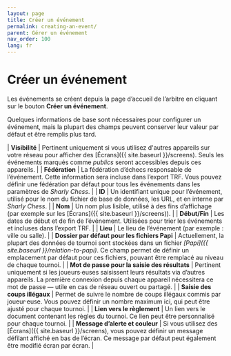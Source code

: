 ```yaml
---
layout: page
title: Créer un événement
permalink: creating-an-event/
parent: Gérer un événement
nav_order: 100
lang: fr
---
```


# Créer un événement

Les événements se créent depuis la page d’accueil de l’arbitre en cliquant sur le bouton **Créer un événement**.

Quelques informations de base sont nécessaires pour configurer un événement, mais la plupart des champs peuvent conserver leur valeur par défaut et être remplis plus tard.

| **Visibilité** | Pertinent uniquement si vous utilisez d'autres appareils sur votre réseau pour afficher des [Écrans]({{ site.baseurl }}/screens). Seuls les événements marqués comme *publics* seront accessibles depuis ces appareils. |
| **Fédération** | La fédération d’échecs responsable de l’événement. Cette information sera incluse dans l’export TRF. Vous pouvez définir une fédération par défaut pour tous les événements dans les paramètres de _Sharly Chess_. |
| **ID** | Un identifiant unique pour l’événement, utilisé pour le nom du fichier de base de données, les URL, et en interne par _Sharly Chess_. |
| **Nom** | Un nom plus lisible, utilisé à des fins d’affichage (par exemple sur les [Écrans]({{ site.baseurl }}/screens)). |
| **Début/Fin** | Les dates de début et de fin de l’événement. Utilisées pour trier les événements et incluses dans l’export TRF. |
| **Lieu** | Le lieu de l’événement (par exemple : ville ou salle). |
| **Dossier par défaut pour les fichiers Papi** | Actuellement, la plupart des données de tournoi sont stockées dans un fichier _[Papi]({{ site.baseurl }}/relation-to-papi)_. Ce champ permet de définir un emplacement par défaut pour ces fichiers, pouvant être remplacé au niveau de chaque tournoi. |
| **Mot de passe pour la saisie des résultats** | Pertinent uniquement si les joueurs·euses saisissent leurs résultats via d’autres appareils. La première connexion depuis chaque appareil nécessitera ce mot de passe — utile en cas de réseau ouvert ou partagé. |
| **Saisie des coups illégaux** | Permet de suivre le nombre de coups illégaux commis par joueur·euse. Vous pouvez définir un nombre maximum ici, qui peut être ajusté pour chaque tournoi. |
| **Lien vers le règlement** | Un lien vers le document contenant les règles du tournoi. Ce lien peut être personnalisé pour chaque tournoi. |
| **Message d’alerte et couleur** | Si vous utilisez des [Écrans]({{ site.baseurl }}/screens), vous pouvez définir un message défilant affiché en bas de l’écran. Ce message par défaut peut également être modifié écran par écran. |
